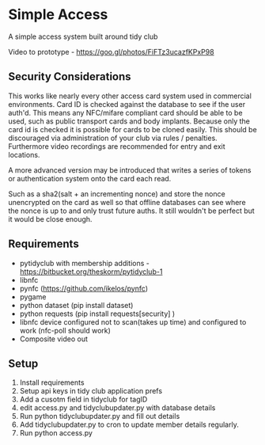 Simple Access
==
A simple access system built around tidy club

Video to prototype - https://goo.gl/photos/FiFTz3ucazfKPxP98

Security Considerations
--
This works like nearly every other access card system used in commercial environments. Card ID is checked against the database to see if the user auth'd. This means any NFC/mifare compliant card should be able to be used, such as public transport cards and body implants. Because only the card id is checked it is possible for cards to be cloned easily. This should be discouraged via administration of your club via rules / penalties. Furthermore video recordings are recommended for entry and exit locations.

A more advanced version may be introduced that writes a series of tokens or authentication system onto the card each read.

Such as a sha2(salt + an incrementing nonce) and store the nonce unencrypted on the card as well so that offline databases can see where the nonce is up to and only trust future auths. It still wouldn't be perfect but it would be close enough.

Requirements
--
  - pytidyclub with membership additions - https://bitbucket.org/theskorm/pytidyclub-1
  - libnfc
  - pynfc (https://github.com/ikelos/pynfc)
  - pygame
  - python dataset (pip install dataset)
  - python requests (pip install requests[security] )
  - libnfc device configured not to scan(takes up time) and configured to work (nfc-poll should work)
  - Composite video out

Setup
--

1. Install requirements
1. Setup api keys in tidy club application prefs
1. Add a cusotm field in tidyclub for tagID
1. edit access.py and tidyclubupdater.py with database details
1. Run python tidyclubupdater.py and fill out details
1. Add tidyclubupdater.py to cron to update member details regularly.
1. Run python access.py
